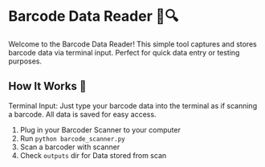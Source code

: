 # Barcode Data Reader 📖🔍

Welcome to the Barcode Data Reader! This simple tool captures and stores barcode data via terminal input. Perfect for quick data entry or testing purposes.

## How It Works 🚀
Terminal Input: Just type your barcode data into the terminal as if scanning a barcode. All data is saved for easy access.

1) Plug in your Barcoder Scanner to your computer
2) Run `python barcode_scanner.py` 
3) Scan a barcoder with scanner
4) Check `outputs` dir for Data stored from scan